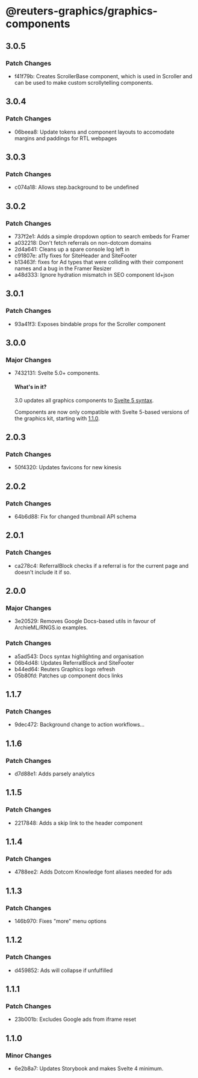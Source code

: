 # @reuters-graphics/graphics-components

## 3.0.5

### Patch Changes

- f41f79b: Creates ScrollerBase component, which is used in Scroller and can be used to make custom scrollytelling components.

## 3.0.4

### Patch Changes

- 06beea8: Update tokens and component layouts to accomodate margins and paddings for RTL webpages

## 3.0.3

### Patch Changes

- c074a18: Allows step.background to be undefined

## 3.0.2

### Patch Changes

- 737f2e1: Adds a simple dropdown option to search embeds for Framer
- a032218: Don't fetch referrals on non-dotcom domains
- 2d4a641: Cleans up a spare console log left in
- c91807e: a11y fixes for SiteHeader and SiteFooter
- b13463f: fixes for Ad types that were colliding with their component names and a bug in the Framer Resizer
- a48d333: Ignore hydration mismatch in SEO component ld+json

## 3.0.1

### Patch Changes

- 93a41f3: Exposes bindable props for the Scroller component

## 3.0.0

### Major Changes

- 7432131: Svelte 5.0+ components.

  #### What's in it?

  3.0 updates all graphics components to [Svelte 5 syntax](https://svelte.dev/docs/svelte/v5-migration-guide).

  Components are now only compatible with Svelte 5-based versions of the graphics kit, starting with [1.1.0](https://github.com/reuters-graphics/bluprint_graphics-kit/blob/main/CHANGELOG.md#110).

## 2.0.3

### Patch Changes

- 50f4320: Updates favicons for new kinesis

## 2.0.2

### Patch Changes

- 64b6d88: Fix for changed thumbnail API schema

## 2.0.1

### Patch Changes

- ca278c4: ReferralBlock checks if a referral is for the current page and doesn't include it if so.

## 2.0.0

### Major Changes

- 3e20529: Removes Google Docs-based utils in favour of ArchieML/RNGS.io examples.

### Patch Changes

- a5ad543: Docs syntax highlighting and organisation
- 06b4d48: Updates ReferralBlock and SiteFooter
- b44ed64: Reuters Graphics logo refresh
- 05b80fd: Patches up component docs links

## 1.1.7

### Patch Changes

- 9dec472: Background change to action workflows...

## 1.1.6

### Patch Changes

- d7d88e1: Adds parsely analytics

## 1.1.5

### Patch Changes

- 2217848: Adds a skip link to the header component

## 1.1.4

### Patch Changes

- 4788ee2: Adds Dotcom Knowledge font aliases needed for ads

## 1.1.3

### Patch Changes

- 146b970: Fixes "more" menu options

## 1.1.2

### Patch Changes

- d459852: Ads will collapse if unfulfilled

## 1.1.1

### Patch Changes

- 23b001b: Excludes Google ads from iframe reset

## 1.1.0

### Minor Changes

- 6e2b8a7: Updates Storybook and makes Svelte 4 minimum.
